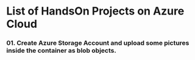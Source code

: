 # List of HandsOn Projects on Azure Cloud

### 01. Create Azure Storage Account and upload some pictures inside the container as blob objects.
